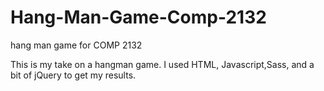# Hang-Man-Game-Comp-2132
hang man game for COMP 2132

This is my take on a hangman game. I used HTML, Javascript,Sass, and a bit of jQuery to get my results. 
